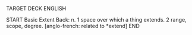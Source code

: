 TARGET DECK
ENGLISH

START
Basic
Extent
Back: n. 1 space over which a thing extends. 2 range, scope, degree. [anglo-french: related to *extend]
END
